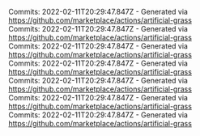 Commits: 2022-02-11T20:29:47.847Z - Generated via https://github.com/marketplace/actions/artificial-grass
<br>
Commits: 2022-02-11T20:29:47.847Z - Generated via https://github.com/marketplace/actions/artificial-grass
<br>
Commits: 2022-02-11T20:29:47.847Z - Generated via https://github.com/marketplace/actions/artificial-grass
<br>
Commits: 2022-02-11T20:29:47.847Z - Generated via https://github.com/marketplace/actions/artificial-grass
<br>
Commits: 2022-02-11T20:29:47.847Z - Generated via https://github.com/marketplace/actions/artificial-grass
<br>
Commits: 2022-02-11T20:29:47.847Z - Generated via https://github.com/marketplace/actions/artificial-grass
<br>
Commits: 2022-02-11T20:29:47.847Z - Generated via https://github.com/marketplace/actions/artificial-grass
<br>
